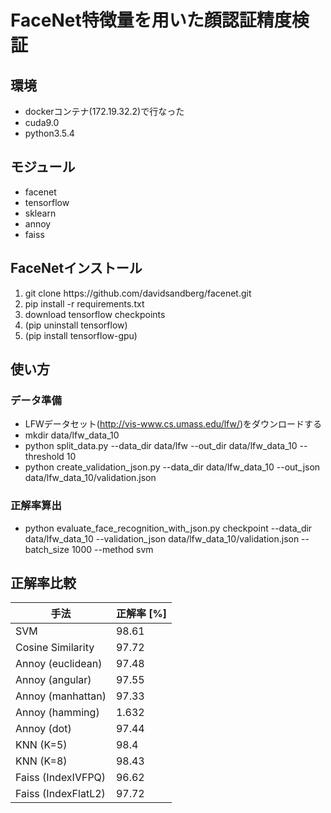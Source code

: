 # FaceNet特徴量を用いた顔認証精度検証

## 環境
* dockerコンテナ(172.19.32.2)で行なった
* cuda9.0
* python3.5.4

## モジュール
* facenet
* tensorflow
* sklearn
* annoy
* faiss

## FaceNetインストール
1. git clone https\://github.com/davidsandberg/facenet.git
2. pip install -r requirements.txt
3. download tensorflow checkpoints
4. (pip uninstall tensorflow)
5. (pip install tensorflow-gpu)

## 使い方
### データ準備
* LFWデータセット(http://vis-www.cs.umass.edu/lfw/)をダウンロードする
* mkdir data/lfw_data_10
* python split_data.py --data_dir data/lfw --out_dir data/lfw_data_10 --threshold 10
* python create_validation_json.py --data_dir data/lfw_data_10 --out_json data/lfw_data_10/validation.json

### 正解率算出
* python evaluate_face_recognition_with_json.py checkpoint --data_dir data/lfw_data_10 --validation_json data/lfw_data_10/validation.json --batch_size 1000 --method svm 

## 正解率比較
| 手法 | 正解率 [%] |
|------|------------|
| SVM | 98.61 | 
| Cosine Similarity | 97.72 | 
| Annoy (euclidean) | 97.48 | 
| Annoy (angular) | 97.55 |
| Annoy (manhattan) | 97.33 | 
| Annoy (hamming) | 1.632 | 
| Annoy (dot) | 97.44 | 
| KNN (K=5) | 98.4 | 
| KNN (K=8) | 98.43 | 
| Faiss (IndexIVFPQ) | 96.62 | 
| Faiss (IndexFlatL2) | 97.72 |

